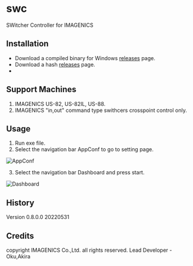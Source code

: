 # swc
SWitcher Controller for IMAGENICS

## Installation

- Download a compiled binary for Windows [releases](https://github.com/akiraoku/swc/releases/download/v1/swc.exe) page.
- Download a hash [releases](https://github.com/akiraoku/swc/releases/download/v1/swc.hash) page.
- 
## Support Machines
1. IMAGENICS US-82, US-82IL, US-88.
2. IMAGENICS "in,out" command type swithcers crosspoint control only. 

## Usage

1. Run exe file.
2. Select the navigation bar AppConf to go to setting page.
<img src="https://github.com/akiraoku/swc/releases/download/v1/20220531_swc_page_5_1.png" alt="AppConf" title="AppConf">

3. Select the navigation bar Dashboard and press start.
<img src="https://github.com/akiraoku/swc/releases/download/v1/20220531_swc_page_3_1.png" alt="Dashboard" title="Dashboard">


## History

Version 0.8.0.0 20220531

## Credits
copyright IMAGENICS Co.,Ltd. all rights reserved.
Lead Developer - Oku,Akira
